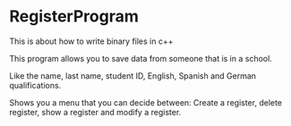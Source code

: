# RegisterProgram
This is about how to write binary files in c++

This program allows you to save data from someone that is in a school.

Like the name, last name, student ID, English, Spanish and German qualifications.

Shows you a menu that you can decide between: Create a register, delete register, show a register and modify a register.
